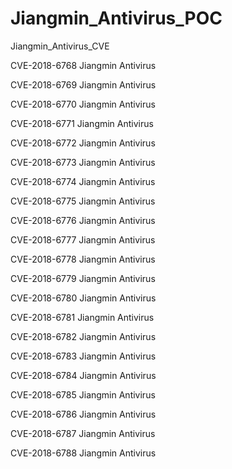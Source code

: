 # Jiangmin_Antivirus_POC
Jiangmin_Antivirus_CVE

CVE-2018-6768     Jiangmin Antivirus

CVE-2018-6769     Jiangmin Antivirus

CVE-2018-6770     Jiangmin Antivirus

CVE-2018-6771     Jiangmin Antivirus

CVE-2018-6772     Jiangmin Antivirus

CVE-2018-6773     Jiangmin Antivirus

CVE-2018-6774     Jiangmin Antivirus

CVE-2018-6775     Jiangmin Antivirus

CVE-2018-6776     Jiangmin Antivirus

CVE-2018-6777     Jiangmin Antivirus

CVE-2018-6778     Jiangmin Antivirus

CVE-2018-6779     Jiangmin Antivirus

CVE-2018-6780     Jiangmin Antivirus

CVE-2018-6781     Jiangmin Antivirus

CVE-2018-6782     Jiangmin Antivirus

CVE-2018-6783     Jiangmin Antivirus

CVE-2018-6784     Jiangmin Antivirus

CVE-2018-6785     Jiangmin Antivirus

CVE-2018-6786     Jiangmin Antivirus

CVE-2018-6787     Jiangmin Antivirus

CVE-2018-6788     Jiangmin Antivirus
